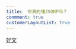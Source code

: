 ```yaml
---
title:  你真的懂JSONP吗？
conmment: true
customerLayoutList: true
---
```


[好文](https://juejin.im/entry/5865cc2c61ff4b006d58cb33)